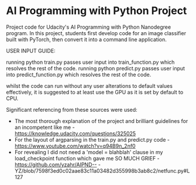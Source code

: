 # AI Programming with Python Project

Project code for Udacity's AI Programming with Python Nanodegree program. In this project, students first develop code for an image classifier built with PyTorch, then convert it into a command line application.

USER INPUT GUIDE:

running python train.py passes user input into train_function.py which resolves the rest of the code.
running python predict.py passes user input into predict_function.py which resolves the rest of the code.

whilst the code can run without any user alterations to default values effectively, it is suggested to at least use the GPU as it is set by default to CPU.


Significant referencing from these sources were used:
- The most thorough explanation of the project and brilliant guidelines for an incompetent like me - https://knowledge.udacity.com/questions/325025
- For the layout of argparsing in the train.py and predict.py code - https://www.youtube.com/watch?v=q94B9n_2nf0
- For revealing I did not need a 'model = blahblah' clause in my load_checkpoint function which gave me SO MUCH GRIEF - https://github.com/yzahr/AIPND-- -YZ/blob/7598f3ed0c02aae83c11a03482d355998b3ab8c2/netfunc.py#L127